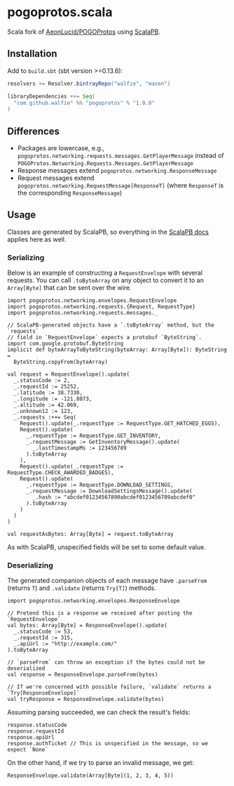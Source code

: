 # pogoprotos.scala

Scala fork of [AeonLucid/POGOProtos](https://github.com/AeonLucid/POGOProtos)
using [ScalaPB](https://github.com/trueaccord/ScalaPB).

## Installation

Add to `build.sbt` (sbt version >=0.13.6):

```scala
resolvers += Resolver.bintrayRepo("walfie", "maven")

libraryDependencies ++= Seq(
  "com.github.walfie" %% "pogoprotos" % "1.0.0"
)
```

## Differences

* Packages are lowercase, e.g., `pogoprotos.networking.requests.messages.GetPlayerMessage`
  instead of `POGOProtos.Networking.Requests.Messages.GetPlayerMessage`
* Response messages extend `pogoprotos.networking.ResponseMessage`
* Request messages extend `pogoprotos.networking.RequestMessage[ResponseT]` 
  (where `ResponseT` is the corresponding `ResponseMessage`)

## Usage

Classes are generated by ScalaPB, so everything in the
[ScalaPB docs](http://trueaccord.github.io/ScalaPB/generated-code.html)
applies here as well.

### Serializing

Below is an example of constructing a `RequestEnvelope` with several requests.
You can call `.toByteArray` on any object to convert it to an `Array[Byte]` that
can be sent over the wire.

```tut:silent
import pogoprotos.networking.envelopes.RequestEnvelope
import pogoprotos.networking.requests.{Request, RequestType}
import pogoprotos.networking.requests.messages._

// ScalaPB-generated objects have a `.toByteArray` method, but the `requests`
// field in `RequestEnvelope` expects a protobuf `ByteString`.
import com.google.protobuf.ByteString
implicit def byteArrayToByteString(byteArray: Array[Byte]): ByteString =
  ByteString.copyFrom(byteArray)

val request = RequestEnvelope().update(
  _.statusCode := 2,
  _.requestId := 25252,
  _.latitude := 38.7330,
  _.longitude := -121.8073,
  _.altitude := 42.069,
  _.unknown12 := 123,
  _.requests :++= Seq(
    Request().update(_.requestType := RequestType.GET_HATCHED_EGGS),
    Request().update(
      _.requestType := RequestType.GET_INVENTORY,
      _.requestMessage := GetInventoryMessage().update(
        _.lastTimestampMs := 123456789
      ).toByteArray
    ),
    Request().update(_.requestType := RequestType.CHECK_AWARDED_BADGES),
    Request().update(
      _.requestType := RequestType.DOWNLOAD_SETTINGS,
      _.requestMessage := DownloadSettingsMessage().update(
        _.hash := "abcdef01234567890abcdef0123456789abcdef0"
      ).toByteArray
    )
  )
)

val requestAsBytes: Array[Byte] = request.toByteArray
```

As with ScalaPB, unspecified fields will be set to some default value.

### Deserializing

The generated companion objects of each message have `.parseFrom` (returns `T`)
and `.validate` (returns `Try[T]`) methods.

```tut:silent
import pogoprotos.networking.envelopes.ResponseEnvelope

// Pretend this is a response we received after posting the `RequestEnvelope`
val bytes: Array[Byte] = ResponseEnvelope().update(
  _.statusCode := 53,
  _.requestId := 315,
  _.apiUrl := "http://example.com/"
).toByteArray

// `parseFrom` can throw an exception if the bytes could not be deserialized
val response = ResponseEnvelope.parseFrom(bytes)

// If we're concerned with possible failure, `validate` returns a `Try[ResponseEnvelope]`
val tryResponse = ResponseEnvelope.validate(bytes)
```

Assuming parsing succeeded, we can check the result's fields:

```tut:book
response.statusCode
response.requestId
response.apiUrl
response.authTicket // This is unspecified in the message, so we expect `None`
```

On the other hand, if we try to parse an invalid message, we get:

```tut:book
ResponseEnvelope.validate(Array[Byte](1, 2, 3, 4, 5))
```

